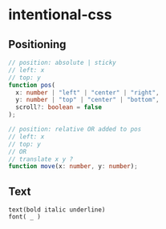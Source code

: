 # intentional-css

## Positioning

<!-- prettier-ignore -->
```ts
// position: absolute | sticky
// left: x
// top: y
function pos(
  x: number | "left" | "center" | "right", 
  y: number | "top" | "center" | "bottom", 
  scroll?: boolean = false
);
```

```ts
// position: relative OR added to pos
// left: x
// top: y
// OR
// translate x y ?
function move(x: number, y: number);
```

## Text

```
text(bold italic underline)
font( _ )
```
